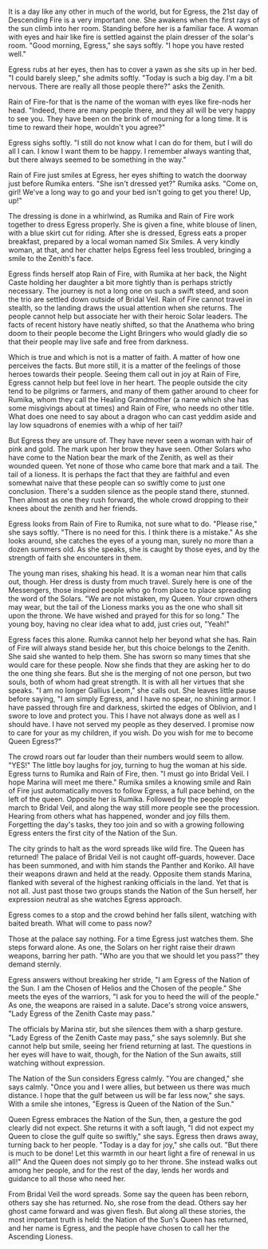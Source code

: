 It is a day like any other in much of the world, but for Egress, the 21st day of Descending Fire is a very important one. She awakens when the first rays of the sun climb into her room. Standing before her is a familiar face. A woman with eyes and hair like fire is settled against the plain dresser of the solar's room. "Good morning, Egress," she says softly. "I hope you have rested well."

Egress rubs at her eyes, then has to cover a yawn as she sits up in her bed. "I could barely sleep," she admits softly. "Today is such a big day. I'm a bit nervous. There are really all those people there?" asks the Zenith.

Rain of Fire-for that is the name of the woman with eyes like fire-nods her head. "Indeed, there are many people there, and they all will be very happy to see you. They have been on the brink of mourning for a long time. It is time to reward their hope, wouldn't you agree?"

Egress sighs softly. "I still do not know what I can do for them, but I will do all I can. I know I want them to be happy. I remember always wanting that, but there always seemed to be something in the way."

Rain of Fire just smiles at Egress, her eyes shifting to watch the doorway just before Rumika enters. "She isn't dressed yet?" Rumika asks. "Come on, girl! We've a long way to go and your bed isn't going to get you there! Up, up!"

The dressing is done in a whirlwind, as Rumika and Rain of Fire work together to dress Egress properly. She is given a fine, white blouse of linen, with a blue skirt cut for riding. After she is dressed, Egress eats a proper breakfast, prepared by a local woman named Six Smiles. A very kindly woman, at that, and her chatter helps Egress feel less troubled, bringing a smile to the Zenith's face.

Egress finds herself atop Rain of Fire, with Rumika at her back, the Night Caste holding her daughter a bit more tightly than is perhaps strictly necessary. The journey is not a long one on such a swift steed, and soon the trio are settled down outside of Bridal Veil. Rain of Fire cannot travel in stealth, so the landing draws the usual attention when she returns. The people cannot help but associate her with their heroic Solar leaders. The facts of recent history have neatly shifted, so that the Anathema who bring doom to their people become the Light Bringers who would gladly die so that their people may live safe and free from darkness.

Which is true and which is not is a matter of faith. A matter of how one perceives the facts. But more still, it is a matter of the feelings of those heroes towards their people. Seeing them call out in joy at Rain of Fire, Egress cannot help but feel love in her heart. The people outside the city tend to be pilgrims or farmers, and many of them gather around to cheer for Rumika, whom they call the Healing Grandmother (a name which she has some misgivings about at times) and Rain of Fire, who needs no other title. What does one need to say about a dragon who can cast yeddim aside and lay low squadrons of enemies with a whip of her tail?

But Egress they are unsure of. They have never seen a woman with hair of pink and gold. The mark upon her brow they have seen. Other Solars who have come to the Nation bear the mark of the Zenith, as well as their wounded queen. Yet none of those who came bore that mark and a tail. The tail of a lioness. It is perhaps the fact that they are faithful and even somewhat naive that these people can so swiftly come to just one conclusion. There's a sudden silence as the people stand there, stunned. Then almost as one they rush forward, the whole crowd dropping to their knees about the zenith and her friends.

Egress looks from Rain of Fire to Rumika, not sure what to do. "Please rise," she says softly. "There is no need for this. I think there is a mistake." As she looks around, she catches the eyes of a young man, surely no more than a dozen summers old. As she speaks, she is caught by those eyes, and by the strength of faith she encounters in them.

The young man rises, shaking his head. It is a woman near him that calls out, though. Her dress is dusty from much travel. Surely here is one of the Messengers, those inspired people who go from place to place spreading the word of the Solars. "We are not mistaken, my Queen. Your crown others may wear, but the tail of the Lioness marks you as the one who shall sit upon the throne. We have wished and prayed for this for so long." The young boy, having no clear idea what to add, just cries out, "Yeah!"

Egress faces this alone. Rumika cannot help her beyond what she has. Rain of Fire will always stand beside her, but this choice belongs to the Zenith. She said she wanted to help them. She has sworn so many times that she would care for these people. Now she finds that they are asking her to do the one thing she fears. But she is the merging of not one person, but two souls, both of whom had great strength. It is with all her virtues that she speaks. "I am no longer Gallius Leom," she calls out. She leaves little pause before saying, "I am simply Egress, and I have no spear, no shining armor. I have passed through fire and darkness, skirted the edges of Oblivion, and I swore to love and protect you. This I have not always done as well as I should have. I have not served my people as they deserved. I promise now to care for your as my children, if you wish. Do you wish for me to become Queen Egress?"

The crowd roars out far louder than their numbers would seem to allow. "YES!" The little boy laughs for joy, turning to hug the woman at his side. Egress turns to Rumika and Rain of Fire, then. "I must go into Bridal Veil. I hope Marina will meet me there." Rumika smiles a knowing smile and Rain of Fire just automatically moves to follow Egress, a full pace behind, on the left of the queen. Opposite her is Rumika. Followed by the people they march to Bridal Veil, and along the way still more people see the procession. Hearing from others what has happened, wonder and joy fills them. Forgetting the day's tasks, they too join and so with a growing following Egress enters the first city of the Nation of the Sun.

The city grinds to halt as the word spreads like wild fire. The Queen has returned! The palace of Bridal Veil is not caught off-guards, however. Dace has been summoned, and with him stands the Panther and Koriko. All have their weapons drawn and held at the ready. Opposite them stands Marina, flanked with several of the highest ranking officials in the land. Yet that is not all. Just past those two groups stands the Nation of the Sun herself, her expression neutral as she watches Egress approach.

Egress comes to a stop and the crowd behind her falls silent, watching with baited breath. What will come to pass now?

Those at the palace say nothing. For a time Egress just watches them. She steps forward alone. As one, the Solars on her right raise their drawn weapons, barring her path. "Who are you that we should let you pass?" they demand sternly.

Egress answers without breaking her stride, "I am Egress of the Nation of the Sun. I am the Chosen of Helios and the Chosen of the people." She meets the eyes of the warriors, "I ask for you to heed the will of the people." As one, the weapons are raised in a salute. Dace's strong voice answers, "Lady Egress of the Zenith Caste may pass."

The officials by Marina stir, but she silences them with a sharp gesture. "Lady Egress of the Zenith Caste may pass," she says solemnly. But she cannot help but smile, seeing her friend returning at last. The questions in her eyes will have to wait, though, for the Nation of the Sun awaits, still watching without expression.

The Nation of the Sun considers Egress calmly. "You are changed," she says calmly. "Once you and I were allies, but between us there was much distance. I hope that the gulf between us will be far less now," she says. With a smile she intones, "Egress is Queen of the Nation of the Sun."

Queen Egress embraces the Nation of the Sun, then, a gesture the god clearly did not expect. She returns it with a soft laugh, "I did not expect my Queen to close the gulf quite so swiftly," she says. Egress then draws away, turning back to her people. "Today is a day for joy," she calls out. "But there is much to be done! Let this warmth in our heart light a fire of renewal in us all!" And the Queen does not simply go to her throne. She instead walks out among her people, and for the rest of the day, lends her words and guidance to all those who need her.

From Bridal Veil the word spreads. Some say the queen has been reborn, others say she has returned. No, she rose from the dead. Others say her ghost came forward and was given flesh. But along all these stories, the most important truth is held: the Nation of the Sun's Queen has returned, and her name is Egress, and the people have chosen to call her the Ascending Lioness.